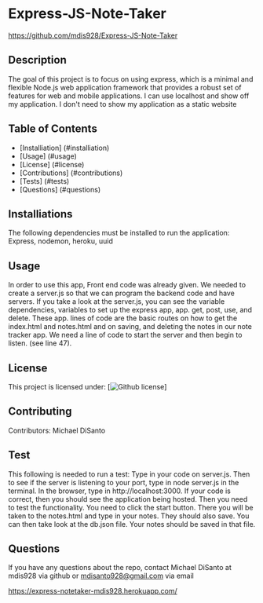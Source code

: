 
    
# Express-JS-Note-Taker
https://github.com/mdis928/Express-JS-Note-Taker
## Description
The goal of this project is to focus on using express, which  is a minimal and flexible Node.js web application framework that provides a robust set of features for web and mobile applications. I can use localhost and show off my application. I don't need to show my application as a static website
## Table of Contents
* [Installiation] (#installiation)
* [Usage] (#usage)
* [License] (#license)
* [Contributions] (#contributions)
* [Tests] (#tests)
* [Questions] (#questions)
## Installiations 
The following dependencies must be installed to run the application: Express, nodemon, heroku, uuid
## Usage
In order to use this app, Front end code was already given. We needed to create a server.js so that we can program the backend code and have servers. If you take a look at the server.js, you can see the variable dependencies, variables to set up the express app, app. get, post, use, and delete. These app. lines of code are the basic routes on how to get the index.html and notes.html and on saving, and deleting the notes in our note tracker app. We need a line of code to start the server and then begin to listen. (see line 47). 
## License
This project is licensed under: [![Github license](https://img.shields.io/badge/license-MIT-blue)]
## Contributing
Contributors: Michael DiSanto
## Test
This following is needed to run a test: Type in your code on server.js. Then to see if the server is listening to your port, type in node server.js in the terminal. In the browser, type in http://localhost:3000. If your code is correct, then you should see the application being hosted. Then you need to test the functionality. You need to click the start button. There you will be taken to the notes.html and type in your notes. They should also save. You can then take look at the db.json file. Your notes should be saved in that file.
## Questions
If you have any questions about the repo, contact Michael DiSanto at mdis928 via github or mdisanto928@gmail.com via email

https://express-notetaker-mdis928.herokuapp.com/